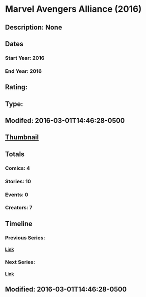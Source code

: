 # Marvel Avengers Alliance (2016)
## Description: None
## Dates
### Start Year: 2016
### End Year: 2016
## Rating: 
## Type: 
## Modifed: 2016-03-01T14:46:28-0500
## [Thumbnail](http://i.annihil.us/u/prod/marvel/i/mg/d/10/56ba63ff9a7d8.jpg)
## Totals
### Comics: 4
### Stories: 10
### Events: 0
### Creators: 7
## Timeline
### Previous Series: 
#### [Link]()
### Next Series: 
#### [Link]()
## Modified: 2016-03-01T14:46:28-0500